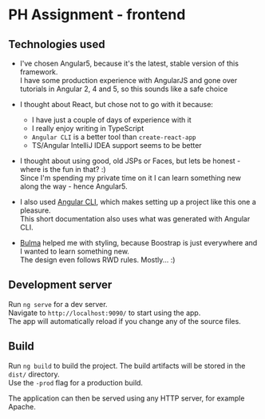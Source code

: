 # PH Assignment - frontend

## Technologies used
* I've chosen Angular5, because it's the latest, stable version of this framework.  
I have some production experience with AngularJS and gone over tutorials in Angular 2, 4 and 5, so this sounds like a safe choice  

* I thought about React, but chose not to go with it because:  
  * I have just a couple of days of experience with it
  * I really enjoy writing in TypeScript
  * `Angular CLI` is a better tool than `create-react-app`
  * TS/Angular IntelliJ IDEA support seems to be better

* I thought about using good, old JSPs or Faces, but lets be honest - where is the fun in that? :)  
Since I'm spending my private time on it I can learn something new along the way - hence Angular5.  

* I also used [Angular CLI](https://github.com/angular/angular-cli), which makes setting up a project like this one a pleasure.    
This short documentation also uses what was generated with Angular CLI.

* [Bulma](https://bulma.io/) helped me with styling, because Boostrap is just everywhere and I wanted to learn something new.  
The design even follows RWD rules. Mostly... :) 

## Development server
Run `ng serve` for a dev server.  
Navigate to `http://localhost:9090/` to start using the app.  
The app will automatically reload if you change any of the source files.

## Build
Run `ng build` to build the project. The build artifacts will be stored in the `dist/` directory.  
Use the `-prod` flag for a production build.

The application can then be served using any HTTP server, for example Apache.
